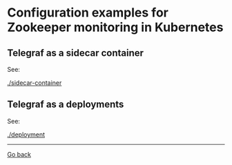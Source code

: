 # Configuration examples for Zookeeper monitoring in Kubernetes

## Telegraf as a sidecar container

See:

[./sidecar-container](./sidecar-container/)

## Telegraf as a deployments

See:

[./deployment](./deployment/)

--------------
[Go back](../)